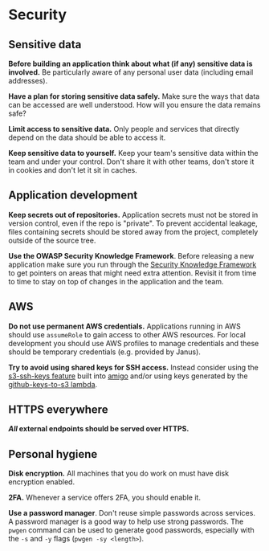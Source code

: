 # Security

## Sensitive data

**Before building an application think about what (if any) sensitive
data is involved.** Be particularly aware of any personal user data
(including email addresses).

**Have a plan for storing sensitive data safely.** Make sure the ways
that data can be accessed are well understood. How will you ensure the
data remains safe?

**Limit access to sensitive data.** Only people and services that
directly depend on the data should be able to access it.

**Keep sensitive data to yourself.** Keep your team's sensitive data
within the team and under your control. Don't share it with other
teams, don't store it in cookies and don't let it sit in caches.

## Application development

**Keep secrets out of repositories.** Application secrets must not be
stored in version control, even if the repo is "private". To prevent
accidental leakage, files containing secrets should be stored away
from the project, completely outside of the source tree.

**Use the OWASP Security Knowledge Framework**. Before releasing a new
application make sure you run through the [Security Knowledge Framework](https://skf.gutools.co.uk/)
to get pointers on areas that might need extra attention. Revisit it
from time to time to stay on top of changes in the application and the
team.

## AWS

**Do not use permanent AWS credentials.** Applications running in AWS
should use `assumeRole` to gain access to other AWS resources. For
local development you should use AWS profiles to manage credentials
and these should be temporary credentials (e.g. provided by Janus).

**Try to avoid using shared keys for SSH access.** Instead consider using
the [s3-ssh-keys feature](https://amigo.gutools.co.uk/roles#s3-ssh-keys)
built into [amigo](https://amigo.gutools.co.uk/) and/or using keys generated
by the [github-keys-to-s3 lambda](https://github.com/guardian/github-keys-to-s3-lambda).

## HTTPS everywhere

**_All_ external endpoints should be served over HTTPS.**

## Personal hygiene

**Disk encryption.** All machines that you do work on must have disk
encryption enabled.

**2FA.** Whenever a service offers 2FA, you should enable it.

**Use a password manager**. Don't reuse simple passwords across
services. A password manager is a good way to help use strong
passwords. The `pwgen` command can be used to generate good passwords,
especially with the `-s` and `-y` flags (`pwgen -sy <length>`).
